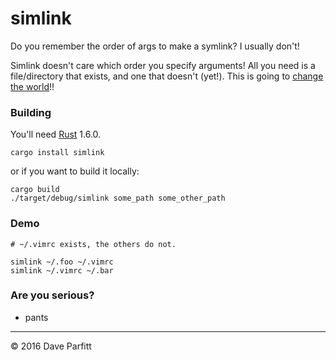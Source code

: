 # simlink

Do you remember the order of args to make a symlink? I usually don't! 

Simlink doesn't care which order you specify arguments! All you need is a file/directory that exists, and one that doesn't (yet!). This is going to [change the world](http://www.zombo.com/)!!

		
### Building

You'll need [Rust](https://www.rust-lang.org/) 1.6.0.

	cargo install simlink

or if you want to build it locally:

	cargo build
	./target/debug/simlink some_path some_other_path
	

### Demo

	# ~/.vimrc exists, the others do not.

	simlink ~/.foo ~/.vimrc
	simlink ~/.vimrc ~/.bar
	
### Are you serious?

- pants

--- 

© 2016 Dave Parfitt
